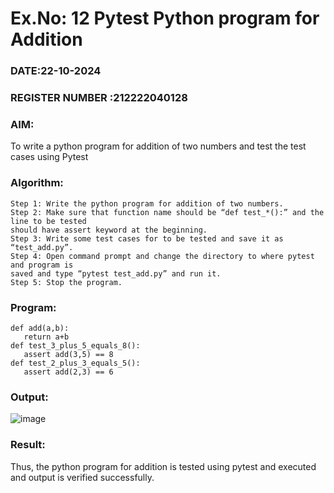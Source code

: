 # Ex.No: 12 Pytest Python program for Addition
 
### DATE:22-10-2024                                                                         
### REGISTER NUMBER :212222040128 
### AIM: 
To write a python program for addition of two numbers and test the test cases using Pytest
 
### Algorithm:
```
Step 1: Write the python program for addition of two numbers.
Step 2: Make sure that function name should be “def test_*():” and the line to be tested
should have assert keyword at the beginning.
Step 3: Write some test cases for to be tested and save it as “test_add.py”.
Step 4: Open command prompt and change the directory to where pytest and program is
saved and type “pytest test_add.py” and run it.
Step 5: Stop the program.
```


### Program:
```
def add(a,b):
   return a+b
def test_3_plus_5_equals_8():
   assert add(3,5) == 8
def test_2_plus_3_equals_5():
   assert add(2,3) == 6 
```
### Output:
![image](https://github.com/user-attachments/assets/ebea3206-cdee-439d-a685-0365784964c4)








### Result:
Thus, the python program for addition is tested using pytest and executed and output is
verified successfully. 
